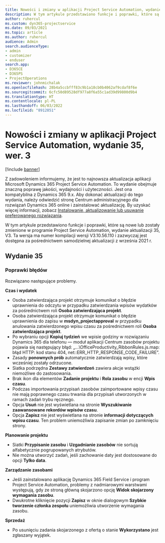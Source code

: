 ```yaml
---
title: Nowości i zmiany w aplikacji Project Service Automation, wydanie 35, wer. 3
description: W tym artykule przedstawiono funkcje i poprawki, które są dostępne w programie Microsoft Dynamics 365 Project Service Automation, aktualizacja 35, V3.
author: ruhercul
ms.custom: dyn365-projectservice
ms.date: 09/03/2021
ms.topic: article
ms.author: ruhercul
audience: Admin
search.audienceType:
- admin
- customizer
- enduser
search.app:
- D365CE
- D365PS
- ProjectOperations
ms.reviewer: johnmichalak
ms.openlocfilehash: 28b4a5ccbfff83c9b1a18cb0b4062af9cdaf8f6e
ms.sourcegitcommit: 6cfc50d89528df977a8f6a55c1ad39d99800d9b4
ms.translationtype: HT
ms.contentlocale: pl-PL
ms.lasthandoff: 06/03/2022
ms.locfileid: "8912851"
---
```

# <a name="whats-new-or-changed-in-project-service-automation-update-release-35-v3"></a>Nowości i zmiany w aplikacji Project Service Automation, wydanie 35, wer. 3

[!include [banner](../includes/psa-now-project-operations.md)]

Z zadowoleniem informujemy, że jest to najnowsza aktualizacja aplikacji Microsoft Dynamics 365 Project Service Automation. To wydanie obejmuje znaczną poprawę jakości, wydajności i użyteczności. Jest ona kompatybilna z Dynamics 365 9.x. Aby dokonać aktualizacji do tego wydania, należy odwiedzić stronę Centrum administracyjnego dla rozwiązań Dynamics 365 online i zainstalować aktualizację. By uzyskać więcej informacji, zobacz [Instalowanie, aktualizowanie lub usuwanie preferowanego rozwiązania](/power-platform/admin/install-remove-preferred-solution).

W tym artykule przedstawiono funkcje i poprawki, które są nowe lub zostały zmienione w programie Project Service Automation, wydanie aktualizacji 35, V3. Ta wersja ma numer kompilacji wersji V3.10.56.110 i zazwyczaj jest dostępna za pośrednictwem samodzielnej aktualizacji z września 2021 r.

## <a name="update-release-35"></a>Wydanie 35

### <a name="bug-fixes"></a>Poprawki błędów

Rozwiązano następujące problemy.

**Czas i wydatek**

- Osoba zatwierdzająca projekt otrzymuje komunikat o błędzie uprawnienia do odczytu w przypadku zatwierdzania wpisów wydatków za pośrednictwem roli **Osoba zatwierdzająca projekt**.
- Osoba zatwierdzająca projekt otrzymuje komunikat o błędzie uprawnienia do zapisu w **msdyn_projectapproval** w przypadku anulowania zatwierdzonego wpisu czasu za pośrednictwem roli **Osoba zatwierdzająca projekt**.
- Po wybraniu opcji **Kopiuj tydzień** we wpisie godziny w rozwiązaniu Dynamics 365 dla telefonu — moduł aplikacji Centrum zasobów projektu pojawia się następujący błąd: „...\OfficeProductivity_RibbonRules.js.map: błąd HTTP: kod stanu 404, net::ERR_HTTP_RESPONSE_CODE_FAILURE”.
- Zasady **ponownych prób** automatycznie zatwierdzają wpisy, które wcześniej zostały odrzucone.
- Siatka podrzędna **Zestawy zatwierdzeń** zawiera akcje wstążki niemożliwe do zastosowania.
- Brak ikon dla elementów **Zadanie projektu** i **Rola zasobu** w encji **Wpis czasu**.
- Podczas importowania przypisań zasobów zaimportowane wpisy czasu nie mają poprawnego czasu trwania dla przypisań utworzonych w ramach zadań trybu ręcznego.
- Opcja **Usuń** nie jest wyświetlana na stronie **Wyszukiwanie zaawansowane rekordów wpisów czasu**.
- Opcja **Zapisz** nie jest wyświetlana na stronie **informacji dotyczących wpisu czasu**. Ten problem uniemożliwia zapisanie zmian po zamknięciu strony.

**Planowanie projektu**

- Siatki **Przypisanie zasobu** i **Uzgadnianie zasobów** nie sortują alfabetycznie pogrupowanych atrybutów.
- Nie można utworzyć zadań, jeśli zachowanie daty jest dostosowane do opcji **Tylko data**.

**Zarządzanie zasobami**

- Jeśli zainstalowano aplikację Dynamics 365 Field Service i program Project Service Automation, problemy z nadmiarowymi warstwami występują, gdy ze stroną główną skojarzono opcję **Widok skojarzony wymagania zasobu**.
- Dwukrotne kliknięcie pozycji **Zapisz** w oknie dialogowym **Szybkie tworzenie członka zespołu** uniemożliwia utworzenie wymagania zasobu.

**Sprzedaż**

- Po usunięciu zadania skojarzonego z ofertą o stanie **Wykorzystano** jest zgłaszany wyjątek.

